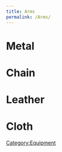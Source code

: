 ```yaml
---
title: Arms
permalink: /Arms/
---
```


# Metal

# Chain

# Leather

# Cloth

[Category:Equipment](Category:Equipment "wikilink")
